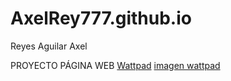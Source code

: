 # AxelRey777.github.io
Reyes Aguilar Axel

PROYECTO PÁGINA WEB
[Wattpad](https://www.wattpad.com/)
[imagen wattpad](https://github.com/AxelRey777/AxelRey777.github.io/blob/main/wattpad/Captura.png)
